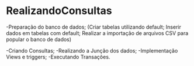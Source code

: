# RealizandoConsultas
-Preparação do banco de dados;
(Criar tabelas utilizando default;
Inserir dados em tabelas com default;
Realizar a importação de arquivos CSV para popular o banco de dados)

-Criando Consultas;
-Realizando a Junção dos dados;
-Implementação Views e triggers;
-Executando Transações.

